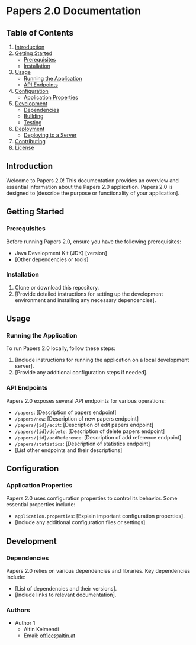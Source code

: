 # Papers 2.0 Documentation

## Table of Contents

1. [Introduction](#introduction)
2. [Getting Started](#getting-started)
    - [Prerequisites](#prerequisites)
    - [Installation](#installation)
3. [Usage](#usage)
    - [Running the Application](#running-the-application)
    - [API Endpoints](#api-endpoints)
4. [Configuration](#configuration)
    - [Application Properties](#application-properties)
5. [Development](#development)
    - [Dependencies](#dependencies)
    - [Building](#building)
    - [Testing](#testing)
6. [Deployment](#deployment)
    - [Deploying to a Server](#deploying-to-a-server)
7. [Contributing](#contributing)
8. [License](#license)

## Introduction

Welcome to Papers 2.0! This documentation provides an overview and essential information about the Papers 2.0 application. Papers 2.0 is designed to [describe the purpose or functionality of your application].

## Getting Started

### Prerequisites

Before running Papers 2.0, ensure you have the following prerequisites:

- Java Development Kit (JDK) [version]
- [Other dependencies or tools]

### Installation

1. Clone or download this repository.
2. [Provide detailed instructions for setting up the development environment and installing any necessary dependencies].

## Usage

### Running the Application

To run Papers 2.0 locally, follow these steps:

1. [Include instructions for running the application on a local development server].
2. [Provide any additional configuration steps if needed].

### API Endpoints

Papers 2.0 exposes several API endpoints for various operations:

- `/papers`: [Description of papers endpoint]
- `/papers/new`: [Description of new papers endpoint]
- `/papers/{id}/edit`: [Description of edit papers endpoint]
- `/papers/{id}/delete`: [Description of delete papers endpoint]
- `/papers/{id}/addReference`: [Description of add reference endpoint]
- `/papers/statistics`: [Description of statistics endpoint]
- [List other endpoints and their descriptions]

## Configuration

### Application Properties

Papers 2.0 uses configuration properties to control its behavior. Some essential properties include:

- `application.properties`: [Explain important configuration properties].
- [Include any additional configuration files or settings].

## Development

### Dependencies

Papers 2.0 relies on various dependencies and libraries. Key dependencies include:

- [List of dependencies and their versions].
- [Include links to relevant documentation].

### Authors

- Author 1
    * Altin Kelmendi
    - Email: office@altin.at